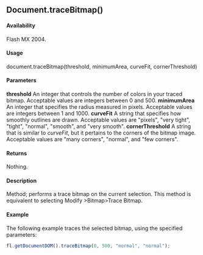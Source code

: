 ## Document.traceBitmap()

#### Availability

Flash MX 2004.

#### Usage

document.traceBitmap(threshold, minimumArea, curveFit, cornerThreshold)

#### Parameters

**threshold** An integer that controls the number of colors in your traced bitmap. Acceptable values are integers between 0 and 500.
**minimumArea** An integer that specifies the radius measured in pixels. Acceptable values are integers between 1 and 1000.
**curveFit** A string that specifies how smoothly outlines are drawn. Acceptable values are "pixels", "very tight", "tight", "normal", "smooth", and "very smooth".
**cornerThreshold** A string that is similar to *curveFit*, but it pertains to the corners of the bitmap image. Acceptable values are "many corners", "normal", and "few corners".

#### Returns

Nothing.

#### Description

Method; performs a trace bitmap on the current selection. This method is equivalent to selecting Modify >Bitmap>Trace Bitmap.

#### Example

The following example traces the selected bitmap, using the specified parameters:

```javascript
fl.getDocumentDOM().traceBitmap(0, 500, "normal", "normal");
```
